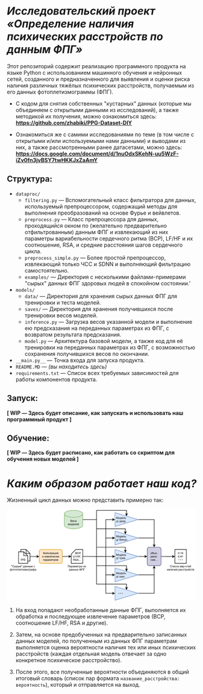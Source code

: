 # *Исследовательский проект «Определение наличия психических расстройств по данным ФПГ»*

Этот репозиторий содержит реализацию программного продукта на языке Python с использованием машинного обучения и нейронных сетей, созданного и предназначенного для выявления и оценки риска наличия различных тяжёлых психических расстройств, получаемым из его данных фотоплетизмограммы (ФПГ).


- С кодом для снятия собственных "кустарных" данных (которые мы объединяем с открытыми данными из исследований), а также методикой их получения, можно ознакомиться здесь: <br>**https://github.com/zhabiki/PPG-Dataset-DIY**

- Ознакомиться же с самими исследованиями по теме (в том числе с открытыми и/или используемыми нами данными) и выводами из них, а также рассмотренными ранее датасетами, можно здесь: <br>**https://docs.google.com/document/d/1nuOdxSKehN-uu5WzF-iZv0fn3jvBSY7twHKKJxZaAmY**


## Структура:

- `dataproc/`
    - `filtering.py` — Вспомогательный класс фильтратора для данных, используемый препроцессором, содержащий методы для выполнения преобразований на основе Фурье и вейвлетов.
    - `preprocess.py` — Класс препроцессора для данных, проходящийся окном по (желательно предварительно отфильтрованным) данным ФПГ и извлекающий из них параметры вариабельности сердечного ритма (ВСР), LF/HF и их соотношение, RSA, и средние расстояния шагов сердечного цикла.
    - `preprocess_simple.py` — Более простой препроцессор, извлекающий только ЧСС и SDNN и выполняющий фильтрацию самостоятельно.
    - `examples/` — Директория с несколькими файлами-примерами "сырых" данных ФПГ здоровых людей в спокойном состоянии.'
- `models/`
    - `data/` — Директория для хранения сырых данных ФПГ для тренировки и теста моделей.
    - `saves/` — Директория для хранения получившихся после тренировки весов моделей.
    - `inference.py` — Загрузка весов указанной модели и выполнение ею предсказания на переданных параметрах из ФПГ, с возвратом результата предсказания.
    - `model.py` — Архитектура базовой модели, а также код для её тренировки на переданных параметрах из ФПГ, с возможностью сохранения получившихся весов по окончании.
- `__main.py__` — Точка входа для запуска продукта.
- `README.MD` — *(вы находитесь здесь)*
- `requirements.txt` — Список всех требуемых зависимостей для работы компонентов продукта.


## Запуск:

**[ WIP — Здесь будет описание, как запускать и использовать наш программный продукт ]**


## Обучение:

**[ WIP — Здесь будет расписано, как работать со скриптом для обучения новых моделей ]**


# *Каким образом работает наш код?*

Жизненный цикл данных можно представить примерно так:

![Диаграмма жизненного цикла данных ФПГ в момент обработки инференса](README-DIAG.svg)

1. На вход попадают необработанные данные ФПГ, выполняется их обработка и последующее извлечение параметров (ВСР, соотношение LF/HF, RSA и другие).

2. Затем, на основе предобученных на предварительно записанных данных моделей, по полученным из данных ФПГ параметрам выполняется оценка вероятности наличия тех или иных психических расстройств (каждая отдельная модель отвечает за одно конкретное психическое расстройство).

3. После этого, все полученные вероятности объединяются в общий итоговый словарь (список пар формата `название_расстройства: вероятность`), который и отправляется на выход.
